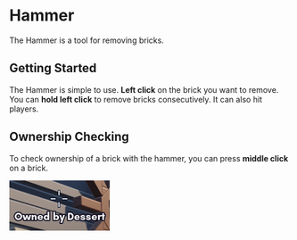 # Hammer

The Hammer is a tool for removing bricks.

## Getting Started

The Hammer is simple to use. **Left click** on the brick you want to remove. You can **hold left click** to remove bricks consecutively. It can also hit players.

## Ownership Checking

To check ownership of a brick with the hammer, you can press **middle click** on a brick.

![Hammer Ownership](./hammerownership.png)
